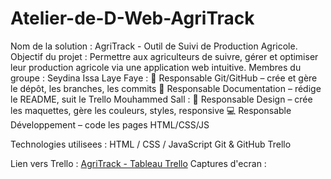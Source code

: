 # Atelier-de-D-Web-AgriTrack
Nom de la solution : AgriTrack - Outil de Suivi de Production Agricole.
Objectif du projet : Permettre aux agriculteurs de suivre, gérer et optimiser leur production agricole via une application web intuitive.
Membres du groupe : Seydina Issa Laye Faye : 🔁 Responsable Git/GitHub – crée et gère le dépôt, les branches, les commits
                                             📝 Responsable Documentation – rédige le README, suit le Trello
                    Mouhammed Sall : 🎨 Responsable Design – crée les maquettes, gère les couleurs, styles, responsive
                                     💻 Responsable Développement – code les pages HTML/CSS/JS
                                     
Technologies utilisees : HTML / CSS / JavaScript
                         Git & GitHub
                         Trello

                         
Lien vers Trello : [AgriTrack - Tableau Trello](https://trello.com/b/VLvgZBSY/agritrack-agricultural-production-tracking)
Captures d'ecran : 
